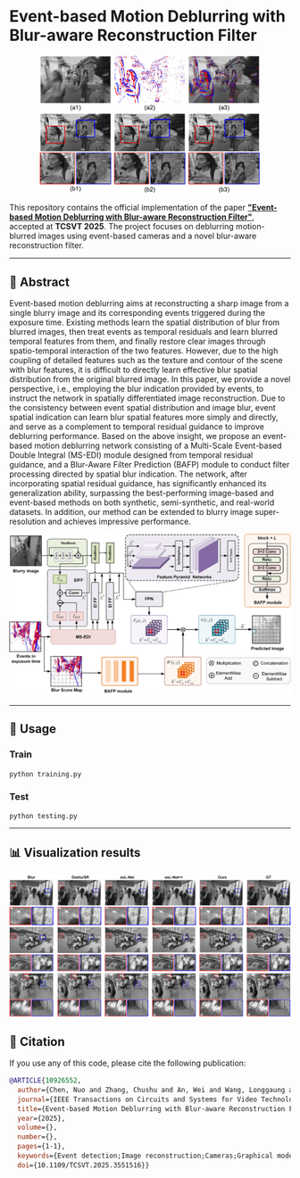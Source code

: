 # Event-based Motion Deblurring with Blur-aware Reconstruction Filter

<p align="center">
  <img src=imgs/left_down_1.jpg" width="400"/>
 </a>
</p>

This repository contains the official implementation of the paper [**"Event-based Motion Deblurring with Blur-aware Reconstruction Filter"**](https://ieeexplore.ieee.org/abstract/document/10926552), accepted at **TCSVT 2025**. The project focuses on deblurring motion-blurred images using event-based cameras and a novel blur-aware reconstruction filter.

---



## 🌟 Abstract
Event-based motion deblurring aims at reconstructing a sharp image from a single blurry image and its corresponding events triggered during the exposure time. Existing methods learn the spatial distribution of blur from blurred images, then treat events as temporal residuals and learn blurred temporal features from them, and finally restore clear images through spatio-temporal interaction of the two features. However, due to the high coupling of detailed features such as the texture and contour of the scene with blur features, it is difficult to directly learn effective blur spatial distribution from the original blurred image. In this paper, we provide a novel perspective, i.e., employing the blur indication provided by events, to instruct the network in spatially differentiated image reconstruction. Due to the consistency between event spatial distribution and image blur, event spatial indication can learn blur spatial features more simply and directly, and serve as a complement to temporal residual guidance to improve deblurring performance. Based on the above insight, we propose an event-based motion deblurring network consisting of a Multi-Scale Event-based Double Integral  (MS-EDI) module designed from temporal residual guidance, and a Blur-Aware Filter Prediction (BAFP) module to conduct filter processing directed by spatial blur indication. 
The network, after incorporating spatial residual guidance, has significantly enhanced its generalization ability, surpassing the best-performing image-based and event-based methods on both synthetic, semi-synthetic, and real-world datasets.
In addition, our method can be extended to blurry image super-resolution and achieves impressive performance.

<p align="center">
  <img src="\imgs/framework.jpg"  width="600"/>
 </a>
</p>

---

## 🚀 Usage

### Train
	python training.py

### Test
	python testing.py
---
  ## 📊 Visualization results
<p align="center">
  <img src="\imgs/SOTA_gopro.jpg"  width="600"/>
 </a>
</p>

## 📝 Citation
If you use any of this code, please cite the following publication:

```bibtex
@ARTICLE{10926552,
  author={Chen, Nuo and Zhang, Chushu and An, Wei and Wang, Longgaung and Li, Miao and Ling, Qiang},
  journal={IEEE Transactions on Circuits and Systems for Video Technology}, 
  title={Event-based Motion Deblurring with Blur-aware Reconstruction Filter}, 
  year={2025},
  volume={},
  number={},
  pages={1-1},
  keywords={Event detection;Image reconstruction;Cameras;Graphical models;Distribution functions;Brightness;Training;Superresolution;Electronic mail;Data mining;Motion deblurring;Event-based vision;Super-resolution},
  doi={10.1109/TCSVT.2025.3551516}}
```

